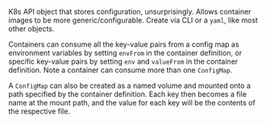 K8s API object that stores configuration, unsurprisingly.  Allows container images to be more generic/configurable.  Create via CLI or a `yaml`, like most other objects.

Containers can consume all the key-value pairs from a config map as environment variables by setting `envFrom` in the container definition, or specific key-value pairs by setting `env` and `valueFrom` in the container definition.  Note a container can consume more than one `ConfigMap`.

A `ConfigMap` can also be created as a named volume and mounted onto a path specified by the container definition.  Each key then becomes a file name at the mount path, and the value for each key will be the contents of the respective file.
